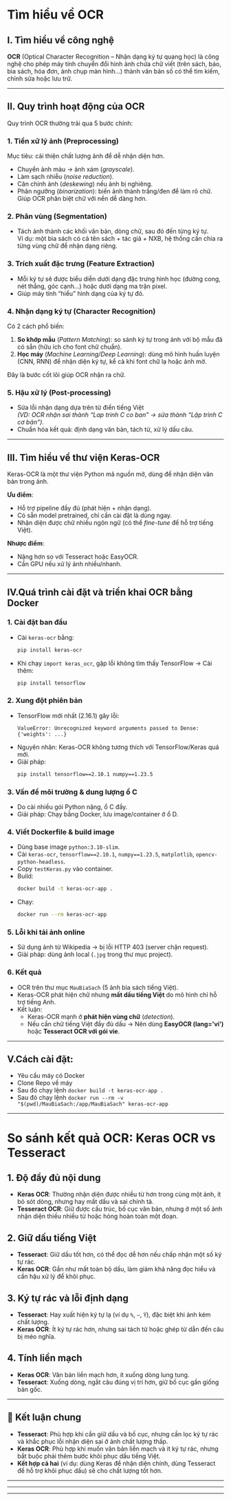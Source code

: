 # Tìm hiểu về OCR

## I. Tìm hiểu về công nghệ

**OCR** (Optical Character Recognition – Nhận dạng ký tự quang học) là công nghệ cho phép máy tính chuyển đổi hình ảnh chứa chữ viết (trên sách, báo, bìa sách, hóa đơn, ảnh chụp màn hình…) thành văn bản số có thể tìm kiếm, chỉnh sửa hoặc lưu trữ.

---

## II. Quy trình hoạt động của OCR

Quy trình OCR thường trải qua 5 bước chính:

### 1. Tiền xử lý ảnh (Preprocessing)
Mục tiêu: cải thiện chất lượng ảnh để dễ nhận diện hơn.
- Chuyển ảnh màu → ảnh xám (*grayscale*).
- Làm sạch nhiễu (*noise reduction*).
- Cân chỉnh ảnh (*deskewing*) nếu ảnh bị nghiêng.
- Phân ngưỡng (*binarization*): biến ảnh thành trắng/đen để làm rõ chữ.  
Giúp OCR phân biệt chữ với nền dễ dàng hơn.

### 2. Phân vùng (Segmentation)
- Tách ảnh thành các khối văn bản, dòng chữ, sau đó đến từng ký tự.  
Ví dụ: một bìa sách có cả tên sách + tác giả + NXB, hệ thống cần chia ra từng vùng chữ để nhận dạng riêng.

### 3. Trích xuất đặc trưng (Feature Extraction)
- Mỗi ký tự sẽ được biểu diễn dưới dạng đặc trưng hình học (đường cong, nét thẳng, góc cạnh…) hoặc dưới dạng ma trận pixel.  
- Giúp máy tính “hiểu” hình dạng của ký tự đó.

### 4. Nhận dạng ký tự (Character Recognition)
Có 2 cách phổ biến:
1. **So khớp mẫu** (*Pattern Matching*): so sánh ký tự trong ảnh với bộ mẫu đã có sẵn (hữu ích cho font chữ chuẩn).
2. **Học máy** (*Machine Learning/Deep Learning*): dùng mô hình huấn luyện (CNN, RNN) để nhận diện ký tự, kể cả khi font chữ lạ hoặc ảnh mờ.  

Đây là bước cốt lõi giúp OCR nhận ra chữ.

### 5. Hậu xử lý (Post-processing)
- Sửa lỗi nhận dạng dựa trên từ điển tiếng Việt  
  *(VD: OCR nhận sai thành “Lap trinh C co ban” → sửa thành “Lập trình C cơ bản”)*.
- Chuẩn hóa kết quả: định dạng văn bản, tách từ, xử lý dấu câu.

---

## III. Tìm hiểu về thư viện Keras-OCR

Keras-OCR là một thư viện Python mã nguồn mở, dùng để nhận diện văn bản trong ảnh.

**Ưu điểm**:
- Hỗ trợ pipeline đầy đủ (phát hiện + nhận dạng).
- Có sẵn model pretrained, chỉ cần cài đặt là dùng ngay.
- Nhận diện được chữ nhiều ngôn ngữ (có thể *fine-tune* để hỗ trợ tiếng Việt).

**Nhược điểm**:
- Nặng hơn so với Tesseract hoặc EasyOCR.
- Cần GPU nếu xử lý ảnh nhiều/nhanh.

---

## IV.Quá trình cài đặt và triển khai OCR bằng Docker

### 1. Cài đặt ban đầu
- Cài `keras-ocr` bằng:
  ```bash
  pip install keras-ocr
  ```
- Khi chạy `import keras_ocr`, gặp lỗi không tìm thấy TensorFlow → Cài thêm:
  ```bash
  pip install tensorflow
  ```

### 2. Xung đột phiên bản
- TensorFlow mới nhất (2.16.1) gây lỗi:
  ```
  ValueError: Unrecognized keyword arguments passed to Dense: {'weights': ...}
  ```
- Nguyên nhân: Keras-OCR không tương thích với TensorFlow/Keras quá mới.
- Giải pháp:
  ```bash
  pip install tensorflow==2.10.1 numpy==1.23.5
  ```

### 3. Vấn đề môi trường & dung lượng ổ C
- Do cài nhiều gói Python nặng, ổ C đầy.
- Giải pháp: Chạy bằng Docker, lưu image/container ở ổ D.

### 4. Viết Dockerfile & build image
- Dùng base image `python:3.10-slim`.
- Cài `keras-ocr`, `tensorflow==2.10.1`, `numpy==1.23.5`, `matplotlib`, `opencv-python-headless`.
- Copy `testKeras.py` vào container.
- Build:
  ```bash
  docker build -t keras-ocr-app .
  ```
- Chạy:
  ```bash
  docker run --rm keras-ocr-app
  ```

### 5. Lỗi khi tải ảnh online
- Sử dụng ảnh từ Wikipedia → bị lỗi HTTP 403 (server chặn request).
- Giải pháp: dùng ảnh local (`.jpg` trong thư mục project).

### 6. Kết quả
- OCR trên thư mục `MauBiaSach` (5 ảnh bìa sách tiếng Việt).
- Keras-OCR phát hiện chữ nhưng **mất dấu tiếng Việt** do mô hình chỉ hỗ trợ tiếng Anh.
- Kết luận:
  - Keras-OCR mạnh ở **phát hiện vùng chữ** (*detection*).
  - Nếu cần chữ tiếng Việt đầy đủ dấu → Nên dùng **EasyOCR (lang='vi')** hoặc **Tesseract OCR với gói vie**.

---
## V.Cách cài đặt:
- Yêu cầu máy có Docker
- Clone Repo về máy
- Sau đó chạy lệnh `docker build -t keras-ocr-app .`
- Sau đó chạy lệnh `docker run --rm -v "$(pwd)/MauBiaSach:/app/MauBiaSach" keras-ocr-app` 
---
# So sánh kết quả OCR: Keras OCR vs Tesseract

## 1. Độ đầy đủ nội dung
- **Keras OCR**: Thường nhận diện được nhiều từ hơn trong cùng một ảnh, ít bỏ sót dòng, nhưng hay mất dấu và sai chính tả.  
- **Tesseract OCR**: Giữ được cấu trúc, bố cục văn bản, nhưng ở một số ảnh nhận diện thiếu nhiều từ hoặc hỏng hoàn toàn một đoạn.  

## 2. Giữ dấu tiếng Việt
- **Tesseract**: Giữ dấu tốt hơn, có thể đọc dễ hơn nếu chấp nhận một số ký tự rác.  
- **Keras OCR**: Gần như mất toàn bộ dấu, làm giảm khả năng đọc hiểu và cần hậu xử lý để khôi phục.  

## 3. Ký tự rác và lỗi định dạng
- **Tesseract**: Hay xuất hiện ký tự lạ (ví dụ `%`, `—`, `Ÿ`), đặc biệt khi ảnh kém chất lượng.  
- **Keras OCR**: Ít ký tự rác hơn, nhưng sai tách từ hoặc ghép từ dẫn đến câu bị méo nghĩa.  

## 4. Tính liền mạch
- **Keras OCR**: Văn bản liền mạch hơn, ít xuống dòng lung tung.  
- **Tesseract**: Xuống dòng, ngắt câu đúng vị trí hơn, giữ bố cục gần giống bản gốc.  

---

## 📌 Kết luận chung
- **Tesseract**: Phù hợp khi cần giữ dấu và bố cục, nhưng cần lọc ký tự rác và khắc phục lỗi nhận diện sai ở ảnh chất lượng thấp.  
- **Keras OCR**: Phù hợp khi muốn văn bản liền mạch và ít ký tự rác, nhưng bắt buộc phải thêm bước khôi phục dấu tiếng Việt.  
- **Kết hợp cả hai** (ví dụ: dùng Keras để nhận diện chính, dùng Tesseract để hỗ trợ khôi phục dấu) sẽ cho chất lượng tốt hơn.
---
---
---
